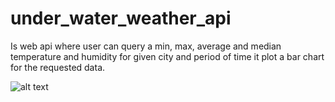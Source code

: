 # under_water_weather_api
Is web api where user can query a min, max, average and median temperature and humidity for given city and period of time it plot a bar chart for the requested data.


![alt text](https://github.com/peter88tom/under_water_weather_api/blob/main/api_output.png?raw=true)
